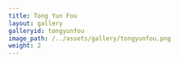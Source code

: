 ```yaml
---
title: Tong Yun Fou
layout: gallery
galleryid: tongyunfou
image_path: /../assets/gallery/tongyunfou.png
weight: 2
---
```

